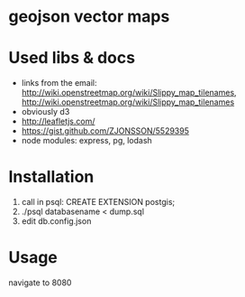 # geojson vector maps

Used libs & docs
================
* links from the email: http://wiki.openstreetmap.org/wiki/Slippy_map_tilenames, http://wiki.openstreetmap.org/wiki/Slippy_map_tilenames
* obviously d3
* http://leafletjs.com/
* https://gist.github.com/ZJONSSON/5529395
* node modules: express, pg, lodash

Installation
============
1. call in psql: CREATE EXTENSION postgis;
2. ./psql databasename < dump.sql 
3. edit db.config.json

Usage
=====
navigate to 8080
